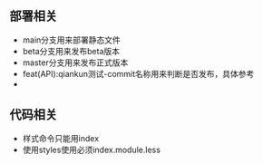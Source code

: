 ##  部署相关

- main分支用来部署静态文件
- beta分支用来发布beta版本
- master分支用来发布正式版本
- feat(API):qiankun测试-commit名称用来判断是否发布，具体参考
- 
## 代码相关

- 样式命令只能用index
- 使用styles使用必须index.module.less
